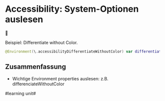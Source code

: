 # Accessibility: System-Optionen auslesen
🦮

Beispiel: Differentiate without Color.

```swift
@Environment(\.accessibilityDifferentiateWithoutColor) var differentiateWithoutColor
```

## Zusammenfassung
- Wichtige Environment properties auslesen: z.B. differenciateWithoutColor

#learning unit#